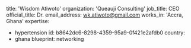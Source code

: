 title: 'Wisdom Atiwoto'
organization: 'Queauji Consulting'
job_title: CEO
official_title: Dr.
email_address: wk.atiwoto@gmail.com
works_in: 'Accra, Ghana'
expertise:
  - hypertension
id: b8642dc6-8298-4359-95a9-0f421e2afdb0
country:
  - ghana
blueprint: networking
